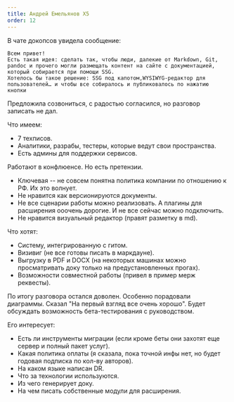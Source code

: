 ```yaml
---
title: Андрей Емельянов X5
order: 12
---
```


В чате докопсов увидела сообщение:

```
Всем привет! 
Есть такая идея: сделать так, чтобы люди, далекие от Markdown, Git, pandoc и прочего могли размещать контент на сайте с документацией, который собирается при помощи SSG.
Хотелось бы такое решение: SSG под капотом,WYSIWYG-редактор для пользователей… и чтобы все собиралось и публиковалось по нажатию кнопки
```

Предложила созвониться, с радостью согласился, но разговор записать не дал. 

Что имеем:
- 7 техписов.
- Аналитики, разрабы, тестеры, которые ведут свои пространства.
- Есть админы для поддержки сервисов.

Работают в конфлюенсе. Но есть претензии.
- Ключевая -- не совсем понятна политика компании по отношению к РФ. Их это волнует.
- Не нравится как версионируются документы.
- Не все сценарии работы можно реализовать. А плагины для расширения ооочень дорогие. И не все сейчас можно подключить.
- Не нравится визуальный редактор (правят разметку в md).

Что хотят:
- Систему, интегрированную с гитом.
- Визивиг (не все готовы писать в маркдауне).
- Выгрузку в PDF и DOCX (на некоторых машинах можно просматривать доку только на предустановленных прогах).
- Возможности совместной работы (привел в пример мерж реквесты).

По итогу разговора остался доволен. Особенно порадовали диаграммы. Сказал "На первый взгляд все очень хорошо". Будет обсуждать возможность бета-тестирования с руководством.

Его интересует:
- Есть ли инструменты миграции (если кроме беты они захотят еще сервер и полный пакет услуг).
- Какая политика оплаты (я сказала, пока точной инфы нет, но будет годовая подписка по кол-ву авторов).
- На каком языке написан DR.
- Что за технологии используются.
- Из чего генерирует доку.
- На чем писать собственные модули для расширения.